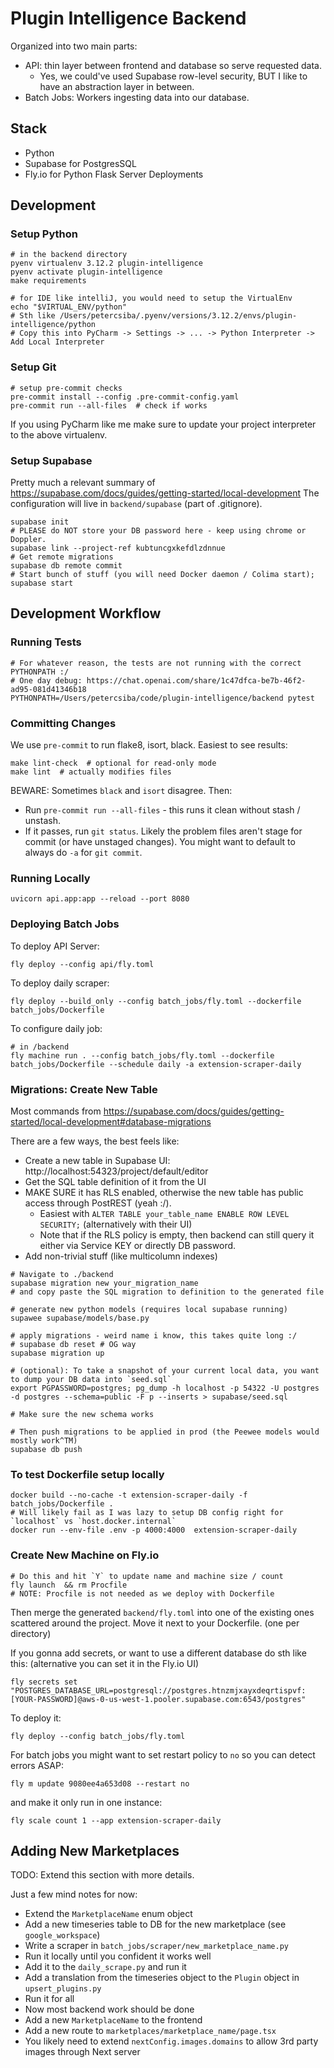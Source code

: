 # Plugin Intelligence Backend

Organized into two main parts:
* API: thin layer between frontend and database so serve requested data.
  * Yes, we could've used Supabase row-level security, BUT I like to have an abstraction layer in between.
* Batch Jobs: Workers ingesting data into our database.

## Stack
* Python
* Supabase for PostgresSQL
* Fly.io for Python Flask Server Deployments

## Development

### Setup Python
```shell
# in the backend directory
pyenv virtualenv 3.12.2 plugin-intelligence
pyenv activate plugin-intelligence
make requirements

# for IDE like intelliJ, you would need to setup the VirtualEnv
echo "$VIRTUAL_ENV/python"
# Sth like /Users/petercsiba/.pyenv/versions/3.12.2/envs/plugin-intelligence/python
# Copy this into PyCharm -> Settings -> ... -> Python Interpreter -> Add Local Interpreter
```

### Setup Git
```shell
# setup pre-commit checks
pre-commit install --config .pre-commit-config.yaml
pre-commit run --all-files  # check if works
```

If you using PyCharm like me make sure to update your project interpreter to the above virtualenv.

### Setup Supabase
Pretty much a relevant summary of https://supabase.com/docs/guides/getting-started/local-development
The configuration will live in `backend/supabase` (part of .gitignore).

```shell
supabase init
# PLEASE do NOT store your DB password here - keep using chrome or Doppler.
supabase link --project-ref kubtuncgxkefdlzdnnue
# Get remote migrations
supabase db remote commit
# Start bunch of stuff (you will need Docker daemon / Colima start);
supabase start
```


## Development Workflow

### Running Tests
```shell
# For whatever reason, the tests are not running with the correct PYTHONPATH :/
# One day debug: https://chat.openai.com/share/1c47dfca-be7b-46f2-ad95-081d41346b18
PYTHONPATH=/Users/petercsiba/code/plugin-intelligence/backend pytest
```

### Committing Changes
We use `pre-commit` to run flake8, isort, black. Easiest to see results:
```shell
make lint-check  # optional for read-only mode
make lint  # actually modifies files
```
BEWARE: Sometimes `black` and `isort` disagree. Then:
* Run `pre-commit run --all-files` - this runs it clean without stash / unstash.
* If it passes, run `git status`. Likely the problem files aren't stage for commit (or have unstaged changes).
You might want to default to always do `-a` for `git commit`.

### Running Locally
```shell
uvicorn api.app:app --reload --port 8080
```

### Deploying Batch Jobs
To deploy API Server:
```shell
fly deploy --config api/fly.toml
```

To deploy daily scraper:
```shell
fly deploy --build_only --config batch_jobs/fly.toml --dockerfile batch_jobs/Dockerfile
```

To configure daily job:
```shell
# in /backend
fly machine run . --config batch_jobs/fly.toml --dockerfile batch_jobs/Dockerfile --schedule daily -a extension-scraper-daily
```

### Migrations: Create New Table
Most commands from https://supabase.com/docs/guides/getting-started/local-development#database-migrations

There are a few ways, the best feels like:
* Create a new table in Supabase UI: http://localhost:54323/project/default/editor
* Get the SQL table definition of it from the UI
* MAKE SURE it has RLS enabled, otherwise the new table has public access through PostREST (yeah :/).
  * Easiest with `ALTER TABLE your_table_name ENABLE ROW LEVEL SECURITY;` (alternatively with their UI)
  * Note that if the RLS policy is empty, then backend can still query it either via Service KEY or directly DB password.
* Add non-trivial stuff (like multicolumn indexes)
```shell
# Navigate to ./backend
supabase migration new your_migration_name
# and copy paste the SQL migration to definition to the generated file

# generate new python models (requires local supabase running)
supawee supabase/models/base.py

# apply migrations - weird name i know, this takes quite long :/
# supabase db reset # OG way
supabase migration up

# (optional): To take a snapshot of your current local data, you want to dump your DB data into `seed.sql`
export PGPASSWORD=postgres; pg_dump -h localhost -p 54322 -U postgres -d postgres --schema=public -F p --inserts > supabase/seed.sql

# Make sure the new schema works

# Then push migrations to be applied in prod (the Peewee models would mostly work^TM)
supabase db push
```

### To test Dockerfile setup locally
```shell
docker build --no-cache -t extension-scraper-daily -f batch_jobs/Dockerfile .
# Will likely fail as I was lazy to setup DB config right for `localhost` vs `host.docker.internal`
docker run --env-file .env -p 4000:4000  extension-scraper-daily
```

### Create New Machine on Fly.io
```shell
# Do this and hit `Y` to update name and machine size / count
fly launch  && rm Procfile
# NOTE: Procfile is not needed as we deploy with Dockerfile
```

Then merge the generated `backend/fly.toml` into one of the existing ones scattered around the project.
Move it next to your Dockerfile. (one per directory)

If you gonna add secrets, or want to use a different database do sth like this:
(alternative you can set it in the Fly.io UI)
```shell
fly secrets set "POSTGRES_DATABASE_URL=postgresql://postgres.htnzmjxayxdeqrtispvf:[YOUR-PASSWORD]@aws-0-us-west-1.pooler.supabase.com:6543/postgres"
```

To deploy it:
```shell
fly deploy --config batch_jobs/fly.toml
```

For batch jobs you might want to set restart policy to `no` so you can detect errors ASAP:
```shell
fly m update 9080ee4a653d08 --restart no
```
and make it only run in one instance:
```shell
fly scale count 1 --app extension-scraper-daily
```

## Adding New Marketplaces
TODO: Extend this section with more details.

Just a few mind notes for now:
* Extend the `MarketplaceName` enum object
* Add a new timeseries table to DB for the new marketplace (see `google_workspace`)
* Write a scraper in `batch_jobs/scraper/new_marketplace_name.py`
* Run it locally until you confident it works well
* Add it to the `daily_scrape.py` and run it
* Add a translation from the timeseries object to the `Plugin` object in `upsert_plugins.py`
* Run it for all
* Now most backend work should be done
* Add a new `MarketplaceName` to the frontend
* Add a new route to `marketplaces/marketplace_name/page.tsx`
* You likely need to extend `nextConfig.images.domains` to allow 3rd party images through Next server
